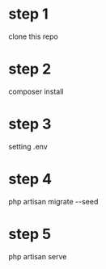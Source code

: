 # step 1
clone this repo
# step 2
composer install
# step 3
setting .env
# step 4
php artisan migrate --seed
# step 5 
php artisan serve